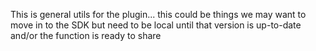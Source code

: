 This is general utils for the plugin... this could be things we may want to move in to the SDK
but need to be local until that version is up-to-date and/or the function is ready to share